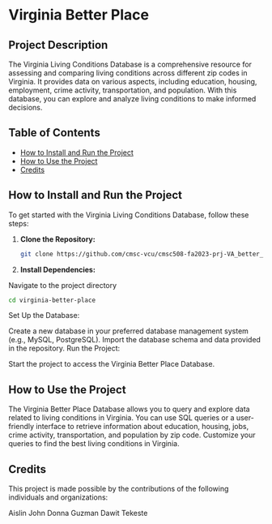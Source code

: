 # Virginia Better Place

## Project Description

The Virginia Living Conditions Database is a comprehensive resource for assessing and comparing living conditions across different zip codes in Virginia. It provides data on various aspects, including education, housing, employment, crime activity, transportation, and population. With this database, you can explore and analyze living conditions to make informed decisions.

## Table of Contents

- [How to Install and Run the Project](#how-to-install-and-run-the-project)
- [How to Use the Project](#how-to-use-the-project)
- [Credits](#credits)


## How to Install and Run the Project

To get started with the Virginia Living Conditions Database, follow these steps:

1. **Clone the Repository:**

   ```bash
   git clone https://github.com/cmsc-vcu/cmsc508-fa2023-prj-VA_better_placegroup39.git


2. **Install Dependencies:**

 Navigate to the project directory
   ```bash
   cd virginia-better-place
   ```


Set Up the Database:

Create a new database in your preferred database management system (e.g., MySQL, PostgreSQL).
Import the database schema and data provided in the repository.
Run the Project:

Start the project to access the Virginia Better Place Database.

## How to Use the Project
The Virginia Better Place Database allows you to query and explore data related to living conditions in Virginia. You can use SQL queries or a user-friendly interface to retrieve information about education, housing, jobs, crime activity, transportation, and population by zip code. Customize your queries to find the best living conditions in Virginia.

## Credits
This project is made possible by the contributions of the following individuals and organizations:

Aislin John
Donna Guzman
Dawit Tekeste























